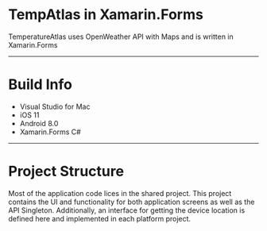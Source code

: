 # TempAtlas in Xamarin.Forms  
TemperatureAtlas uses OpenWeather API with Maps and is written in Xamarin.Forms

***
# Build Info

* Visual Studio for Mac
* iOS 11
* Android 8.0
* Xamarin.Forms C#

***

#  Project Structure

Most of the application code lices in the shared project. This project contains the UI and functionality for both application screens as well as the API Singleton. Additionally, an interface for getting the device location is defined here and implemented in each platform project.


